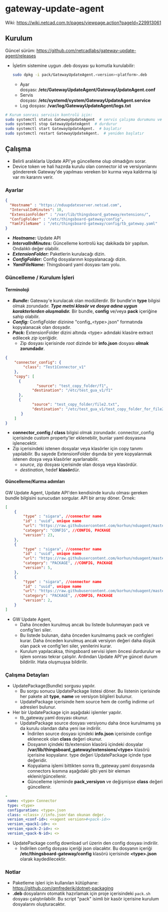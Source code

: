 # gateway-update-agent

Wiki: <https://wiki.netcad.com.tr/pages/viewpage.action?pageId=229913061>

## Kurulum

Güncel sürüm: <https://github.com/netcadlabs/gateway-update-agent/releases> 

* İşletim sistemine uygun .deb dosyası şu komutla kurulabilir:
  
  ```bash
  sudo dpkg -i pack/GatewayUpdateAgent.<version><platform>.deb
  ```
  
  * Ayar dosyası: **/etc/GatewayUpdateAgent/GatewayUpdateAgent.conf**
  * Servis dosyası: **/etc/systemd/system/GatewayUpdateAgent.service**
  * Log dosyası: **/var/log/GatewayUpdateAgent/logs.txt**

```bash
# Kurum sonrası servisin kontrolü için:
sudo systemctl status GatewayUpdateAgent  # servis çalışma durumunu ve son logları gösterir
sudo systemctl stop GatewayUpdateAgent  # durdurur
sudo systemctl start GatewayUpdateAgent.  # başlatır
sudo systemctl restart GatewayUpdateAgent.  # yeniden başlatır
```

## Çalışma

* Belirli aralıklarla Update API'ye güncelleme olup olmadığını sorar.
* Device token ve hali hazırda kurulu olan connector id ve versiyonlarını göndererek Gateway'de yapılması vereken bir kurma veya kaldırma işi var mı kararını verir.

### Ayarlar

```json
{
  "Hostname" : "https://nduupdateserver.netcad.com",
  "IntervalInMinutes": 10,
  "ExtensionFolder" : "/var/lib/thingsboard_gateway/extensions/",
  "ConfigFolder" : "/etc/thingsboard-gateway/config",
  "YamlFileName" : "/etc/thingsboard-gateway/config/tb_gateway.yaml"
}
```

* ***Hostname:*** Update API
* ***IntervalInMinutes:*** Güncelleme kontrolü kaç dakikada bir yapılsın. Ondalıklı değer olabilir.
* ***ExtensionFolder:*** Paketlerin kurulacağı dizin.
* ***ConfigFolder:*** Config dosyalarının kopyalanacağı dizin.
* ***YamlFileName:*** Thingsboard yaml dosyası tam yolu.

### Güncelleme / Kurulum İşleri

#### Terminoloji

* ***Bundle:*** Gateway'e kurulacak olan modüllerdir. Bir bundle'ın **type** bilgisi olmak zorundadır. *****Type metni klasör ve dosya adına uygun karakterlerden oluşmalıdır.***** Bir bundle, **config** ve/veya **pack** içeriğine sahip olabilir.
* ***Config:*** ConfigFolder dizinine "config_\<type>.json" formatında kopyalanacak olan dosyadır.
* ***Pack:*** ExtensionFolder dizini altında \<type> adındaki klasöre extract edilecek *zip* içeriğidir.
  * Zip dosyası içerisinde *root* dizinde bir **info.json** dosyası **olmak zorundadır**.

```json
{
    "connector_config": {
        "class": "Test1Connector_v1"
    },
    "copy": [
      {
              "source": "test_copy_folder/f1",
            "destination": "/etc/test_gua_v1/f1"
      },
      {
            "source": "test_copy_folder/file2.txt",
            "destination": "/etc/test_gua_v1/test_copy_folder_for_file2"
       }
    ]
}
```

* **connector_config / class** bilgisi olmak zorundadır. connector_config içerisinde custom property'ler eklenebilir, bunlar yaml dosyasına işlenecektir.
* Zip içerisindeki istenen dosyalar veya klasörler için copy tanımı yapılabilir. Bu sayede ExtensionFolder dışında bir yere kopyalanmak istenen dosya veya klasörler ayarlanabilir.
  * *source*, zip dosyası içerisinde olan dosya veya klasördür.
  * *destination*, hedef **klasör**dür.

#### Güncelleme/Kurma adımları

GW Update Agent, Update API'den kendisinde kurulu olması gereken bundle bilgisini sunucudan sorgular. API bir array döner. Örnek:

```json
[
    {
        "type" : "sigara", //connector name
        "id" : "uuid", unique name
        "url": "https://raw.githubusercontent.com/korhun/nduagent/master/test/config.json",
        "category": "CONFIG", //CONFIG, PACKAGE
        "version": 23,
    },
    {
        "type" : "sigara", //connector name
        "id" : "uuid", unique name
        "url": "https://raw.githubusercontent.com/korhun/nduagent/master/test/sigara.zip",
        "category": "PACKAGE", //CONFIG, PACKAGE
        "version": 5,
    },
    {
        "type" : "sigara", //connector name
        "id" : "uuid", unique name
        "url": "https://raw.githubusercontent.com/korhun/nduagent/master/test/sigara-model-data.zip",
        "category": "PACKAGE", //CONFIG, PACKAGE
        "version": 2,
    }
]
```

* GW Update Agent,
  * Daha önceden kurulmuş ancak bu listede bulunmayan pack ve config'leri siler.
  * Bu listede bulunan, daha önceden kurulmamış pack ve configleri kurar. Daha önceden kurulmuş ancak versiyon değeri daha düşük olan pack ve config'leri siler, yenilerini kurar.
  * Kurulum yapılacaksa, thingsboard servisi işlem öncesi durdurulur ve işlem sonrası tekrar çalışılır. Ardından Update API'ye güncel durum bildirilir. Hata oluşmuşsa bildirilir.

### Çalışma Detayları

* UpdatePackage(Bundle) sorgusu yapılır.
  * Bu sorgu sonucu UpdatePackage listesi döner. Bu listenin içerisinde her pakete ait **type**, **name** ve versiyon bilgileri bulunur.
  * UpdatePackage içerisinde hem source hem de config indirme url adresleri bulunur.
* Her bir UpdatePackage için aşağıdaki işlemler yapılır.
  * tb_gateway.yaml dosyası okunur.
  * UpdatePackage source dosyası versiyonu daha önce kurulmamış ya da kurulu olandan daha yeni ise  indirilir.
    * İndirilen source dosyası içindeki **info.json** içerisinde confige eklenecek olan **class** değeri okunur.
    * Dosyanın içindeki tb/extension klasörü içindeki dosyalar **/var/lib/thingsboard_gateway/extensions/\<type>** klasörü içerisine kopyalanır. type değeri UpdatePackage içinde type değeridir.
    * Kopyalama işlemi bittikten sonra tb_gateway.yaml dosyasında connectors kısmına aşağıdaki gibi yeni bir eleman eklenir/güncellenir.
    * Güncelleme işleminde **pack_versiyon** ve değişmişse **class** değeri güncellenir.
  
```yaml
-
 name: <type> Connector
 type: <type>
 configuration: <type>.json
 class: <class> //info.json'dan okunan değer.
 version_<conf-id>: <<agent version>#<pack-id>> 
 version_<pack1-id>: <>
 version_<pack-2-id>: <>
 version_<pack-N-id>: <>
```
  
* UpdatePackage config download url üzerin den config dosyası indirilir.
  * İndirilen config dosyası içeriği json olacaktır. Bu dosyanın içeriği **/etc/thingsboard-gateway/config** klasörü içerisinde **\<type>.json** olarak kaydedilecektir.

### Notlar

* Paketleme işleri için kullanılan kütüphane: <https://github.com/qmfrederik/dotnet-packaging>
* **.deb** dosyalarını otomatik hazırlamak için proje içerisindeki ```pack.sh``` dosyası çalıştırılabilir. Bu script "pack" isimli bir kasör içerisine kurulum dosyalarını oluşturacaktır.
